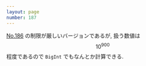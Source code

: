 ```yaml
---
layout: page
number: 187
---
```

[No.186](y0186.html) の制限が厳しいバージョンであるが, 扱う数値は $$ 10^{900} $$ 程度であるので `BigInt` でもなんとか計算できる.
